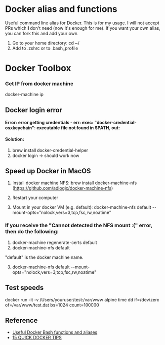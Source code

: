 # Docker alias and functions

Useful command line alias for [Docker](https://www.docker.io/). This is for my usage. I will not accept PRs which **I** don't need (now it's enough for me). If you want your own alias, you can fork this and add your own. 

1. Go to your home directory: cd ~/ 
2. Add to .zshrc or to .bash_profile

# Docker Toolbox

### Get IP from docker machine
docker-machine ip

## Docker login error
#### Error: error getting credentials - err: exec: "docker-credential-osxkeychain": executable file not found in $PATH, out:
#### Solution:
1. brew install docker-credential-helper
2. docker login -> should work now

## Speed up Docker in MacOS
1. Install docker machine NFS:
brew install docker-machine-nfs (https://github.com/adlogix/docker-machine-nfs)

2. Restart your computer

3. Mount in your docker VM (e.g. default):
docker-machine-nfs default --mount-opts="nolock,vers=3,tcp,fsc,rw,noatime"


### If you receive the "Cannot detected the NFS mount :(" error, then do the following:
1. docker-machine regenerate-certs default
2. docker-machine-nfs default

"default" is the docker machine name.

3. docker-machine-nfs default --mount-opts="nolock,vers=3,tcp,fsc,rw,noatime"

## Test speeds
docker run -it -v /Users/youruser/test:/var/www alpine time dd if=/dev/zero of=/var/www/test.dat bs=1024 count=100000

## Reference

- [Useful Docker Bash functions and aliases](http://kartar.net/2014/03/useful-docker-bash-functions-and-aliases)
- [15 QUICK DOCKER TIPS](https://labs.ctl.io/15-quick-docker-tips/)
